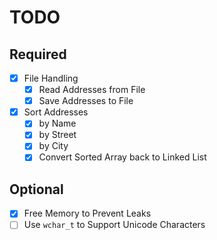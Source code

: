 # TODO

## Required

- [X] File Handling
    - [X] Read Addresses from File
    - [X] Save Addresses to File
- [X] Sort Addresses
    - [X] by Name
    - [X] by Street
    - [X] by City
    - [X] Convert Sorted Array back to Linked List

## Optional

- [x] Free Memory to Prevent Leaks
- [ ] Use `wchar_t` to Support Unicode Characters
